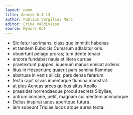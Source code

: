 ```yaml
---
layout: poem
title: Aeneid 6.1-13
author: Publius Vergilius Maro
editor: Erika Valdivieso
source: Mynors OCT
---
```


- Sic fatur lacrimans, classique immittit habenas
- et tandem Euboicis Cumarum adlabitur oris.
- obuertunt pelago proras; tum dente tenaci
- ancora fundabat nauis et litora curuae
- praetextunt puppes. iuuenum manus emicat ardens
- litus in Hesperium; quaerit pars semina flammae
- abstrusa in venis silicis, pars densa ferarum
- tecta rapit silvas inuentaque flumina monstrat.
- at pius Aeneas arces quibus altus Apollo
- praesidet horrendaeque procul secreta Sibyllae,
- antrum immane, petit, magnam cui mentem animumque
- Delius inspirat uates aperitque futura.
- iam subeunt Triuiae lucos atque aurea tecta.
